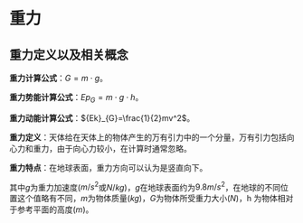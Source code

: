 # 重力

## 重力定义以及相关概念

**重力计算公式**：$G = m \cdot g$。

**重力势能计算公式**：${Ep}_{G}=m\cdot g\cdot h$。

**重力动能计算公式**：${Ek}_{G}=\frac{1}{2}mv^2$。

**重力定义**：天体给在天体上的物体产生的万有引力中的一个分量，万有引力包括向心力和重力，由于向心力较小，在计算时通常忽略。

**重力特点**：在地球表面，重力方向可以认为是竖直向下。

其中$g$为重力加速度($m/s^2$或$N/kg$)，$g$在地球表面约为$9.8m/s^2$，在地球的不同位置这个值略有不同，$m$为物体质量($kg$)，$G$为物体所受重力大小($N$)，h 为物体相对于参考平面的高度($m$)。
